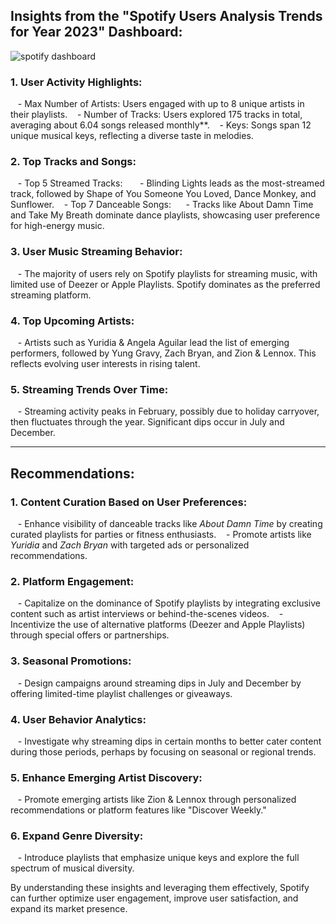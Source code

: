 ## Insights from the "Spotify Users Analysis Trends for Year 2023" Dashboard:

![spotify dashboard](https://github.com/user-attachments/assets/b55bb8c8-0363-44a4-91c7-39d5ae17555c)

### 1. User Activity Highlights:
   - Max Number of Artists: Users engaged with up to 8 unique artists in their playlists.
   - Number of Tracks: Users explored 175 tracks in total, averaging about 6.04 songs released monthly**.
   - Keys: Songs span 12 unique musical keys, reflecting a diverse taste in melodies.

### 2. Top Tracks and Songs:
   - Top 5 Streamed Tracks: 
     - Blinding Lights leads as the most-streamed track, followed by Shape of You Someone You Loved, Dance Monkey, and Sunflower.
   - Top 7 Danceable Songs:
     - Tracks like About Damn Time and Take My Breath dominate dance playlists, showcasing user preference for high-energy music.

### 3. User Music Streaming Behavior:
   - The majority of users rely on Spotify playlists for streaming music, with limited use of Deezer or Apple Playlists. Spotify dominates as the preferred streaming platform.

### 4. Top Upcoming Artists:
   - Artists such as Yuridia & Angela Aguilar lead the list of emerging performers, followed by Yung Gravy, Zach Bryan, and Zion & Lennox. This reflects evolving user interests in rising talent.

### 5. Streaming Trends Over Time:
   - Streaming activity peaks in February, possibly due to holiday carryover, then fluctuates through the year. Significant dips occur in July and December.

---

## Recommendations:

### 1. Content Curation Based on User Preferences:
   - Enhance visibility of danceable tracks like *About Damn Time* by creating curated playlists for parties or fitness enthusiasts.
   - Promote artists like *Yuridia* and *Zach Bryan* with targeted ads or personalized recommendations.

### 2. Platform Engagement:
   - Capitalize on the dominance of Spotify playlists by integrating exclusive content such as artist interviews or behind-the-scenes videos.
   - Incentivize the use of alternative platforms (Deezer and Apple Playlists) through special offers or partnerships.

### 3. Seasonal Promotions:
   - Design campaigns around streaming dips in July and December by offering limited-time playlist challenges or giveaways.

### 4. User Behavior Analytics:
   - Investigate why streaming dips in certain months to better cater content during those periods, perhaps by focusing on seasonal or regional trends.

### 5. Enhance Emerging Artist Discovery:
   - Promote emerging artists like Zion & Lennox through personalized recommendations or platform features like "Discover Weekly."

### 6. Expand Genre Diversity:
   - Introduce playlists that emphasize unique keys and explore the full spectrum of musical diversity.

By understanding these insights and leveraging them effectively, Spotify can further optimize user engagement, improve user satisfaction, and expand its market presence.
